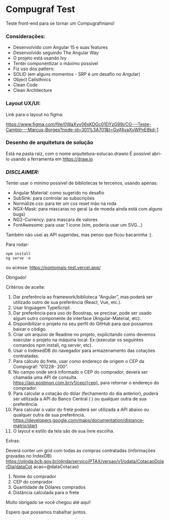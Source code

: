 # Compugraf Test

Teste front-end para se tornar um Compugrafiniano!

### Considerações:

- Desenvolvido com Angular 15 e suas features
- Desenvolvido seguindo The Angular Way
- O projeto está usando Ivy
- Tentei componentizar o máximo possível
- Fiz uso dos pattern:
- SOLID (em alguns momentos - SRP é um desafio no Angular)
- Object Calisthnics
- Clean Code
- Clean Architecture

### Layout UX/UI:

Link para o layout no figma:

https://www.figma.com/file/0WaXyv06sKDGc01DYzG99j/CG---Teste-Cambio---Marcus-Borges?node-id=301%3A701&t=Gyjf4vaXvWPnE8kd-1

### Desenho de arquitetura de solução 

Está na pasta raiz, com o nome arquitetura-solucao.drawio
É possível abri-lo usando a ferramenta em https://draw.io


### _DISCLAIMER:_

Tentei usar o minimo possível de bibliotecas te terceiros, usando apenas:

- Angular Material: como sugerido no desafio
- SubSink: para controlar as subscrições
- Normalize.css: para ter um css reset mão na roda
- NGX-Mask: para mascaras no geral (a de moeda ainda está com alguns bugs)
- NG2-Currency: para mascara de valores
- FontAwesome: para usar 1 icone (sim, poderia usar um SVG...)

Também não usei as API sugeridas, mas penso que ficou bacaninha :).

Para rodar:

```
npm install
ng serve -o
```

ou acesse:
https://pontomais-test.vercel.app/

Obrigado!

Critérios de aceite:

1) Dar preferência ao framework/biblioteca “Angular”, mas poderá ser utilizado outro de sua preferência (React, Vue, etc.).
2) Usar linguagem TypeScript.
3) Dar preferência para uso do Boostrap, se precisar, pode ser usado algum outro
componente de interface (Angular-Material, etc).
4) Disponibilizar o projeto no seu perfil do GitHub para que possamos baixar o código.
5) Criar um arquivo de Readme no projeto, explicitando como devemos executar o
projeto na máquina local. Ex:(executar os seguintes comandos npm install, ng
server, etc).
6) Usar o IndexedDB do navegador para armazenamento das cotações contratadas.
7) Para cálculo do frete, usar como endereço de origem o CEP da Compugraf: “01228-
200”.
8) No campo onde será informado o CEP do comprador, deverá ser chamada uma API
de consulta. https://api.postmon.com.br/v1/cep/{cep}, para retornar o endereço
do comprador.
9) Para calcular a cotação do dólar (fechamento do dia anterior), poderá ser utilizada
a API do Banco Central (
) ou qualquer outra de sua preferência.
10) Para calcular o valor do frete poderá ser utilizada a API abaixo ou qualquer outra
de sua preferência.
https://developers.google.com/maps/documentation/distance-matrix/start
11) O layout e estilo da tela são de sua livre escolha.

Extras:

Deverá conter um grid com todas as compras contratadas (informações gravadas no IndexDB)
 https://olinda.bcb.gov.br/olinda/servico/PTAX/versao/v1/odata/CotacaoDolarDia(dataCot
  acao=@dataCotacao)
 
1) Nome do comprador
2) CEP do comprador
3) Quantidade de Dólares comprados
4) Distância calculada para o frete


Muito obrigado se você chegou até aqui!

Espero que possamos trabalhar juntos.

